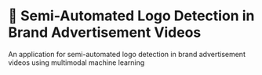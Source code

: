# 🎯 Semi-Automated Logo Detection in Brand Advertisement Videos

An application for semi-automated logo detection in brand advertisement videos using multimodal machine learning
